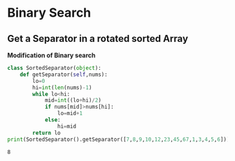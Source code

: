 # Binary Search

## Get a Separator in a rotated sorted Array
**Modification of Binary search**


```python
class SortedSeparator(object):
    def getSeparator(self,nums):
        lo=0
        hi=int(len(nums)-1)
        while lo<hi:
            mid=int((lo+hi)/2)
            if nums[mid]>nums[hi]:
                lo=mid+1
            else:
                hi=mid   
        return lo
print(SortedSeparator().getSeparator([7,8,9,10,12,23,45,67,1,3,4,5,6]))
```

    8



```python

```
